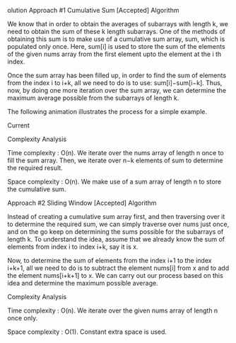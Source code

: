 olution
Approach #1 Cumulative Sum [Accepted]
Algorithm

We know that in order to obtain the averages of subarrays with length k, we need to obtain the sum of these k length subarrays. One of the methods of obtaining this sum is to make use of a cumulative sum array, sum, which is populated only once. Here, sum[i] is used to store the sum of the elements of the given nums array from the first element upto the element at the i 
th
  index.

Once the sum array has been filled up, in order to find the sum of elements from the index i to i+k, all we need to do is to use: sum[i]−sum[i−k]. Thus, now, by doing one more iteration over the sum array, we can determine the maximum average possible from the subarrays of length k.

The following animation illustrates the process for a simple example.

Current


Complexity Analysis

Time complexity : O(n). We iterate over the nums array of length n once to fill the sum array. Then, we iterate over n−k elements of sum to determine the required result.

Space complexity : O(n). We make use of a sum array of length n to store the cumulative sum.

Approach #2 Sliding Window [Accepted]
Algorithm

Instead of creating a cumulative sum array first, and then traversing over it to determine the required sum, we can simply traverse over nums just once, and on the go keep on determining the sums possible for the subarrays of length k. To understand the idea, assume that we already know the sum of elements from index i to index i+k, say it is x.

Now, to determine the sum of elements from the index i+1 to the index i+k+1, all we need to do is to subtract the element nums[i] from x and to add the element nums[i+k+1] to x. We can carry out our process based on this idea and determine the maximum possible average.


Complexity Analysis

Time complexity : O(n). We iterate over the given nums array of length n once only.

Space complexity : O(1). Constant extra space is used.